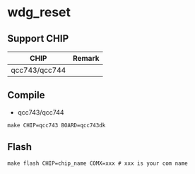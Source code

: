 # wdg_reset

## Support CHIP

|      CHIP        | Remark |
|:----------------:|:------:|
|qcc743/qcc744       |        |

## Compile

 

- qcc743/qcc744

```
make CHIP=qcc743 BOARD=qcc743dk
```

## Flash

```
make flash CHIP=chip_name COMX=xxx # xxx is your com name
```